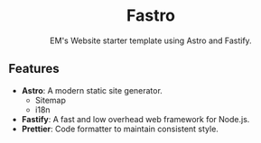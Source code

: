 <div align=center>

# Fastro

EM's Website starter template using Astro and Fastify.

</div>

## Features

- **Astro**: A modern static site generator.
  - Sitemap
  - i18n
- **Fastify**: A fast and low overhead web framework for Node.js.
- **Prettier**: Code formatter to maintain consistent style.
